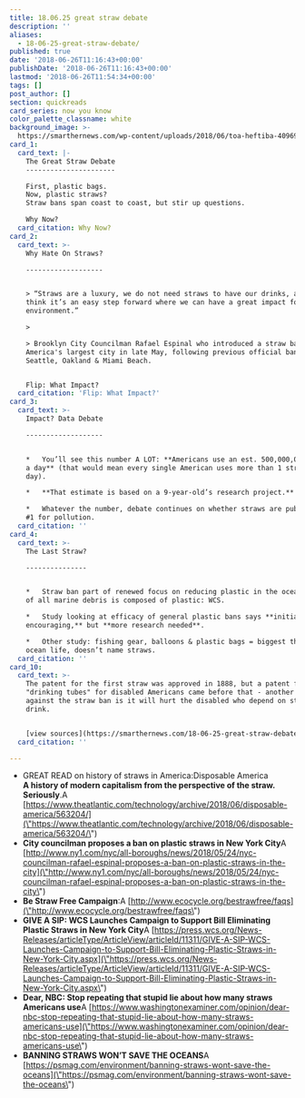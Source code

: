```yaml
---
title: 18.06.25 great straw debate
description: ''
aliases:
  - 18-06-25-great-straw-debate/
published: true
date: '2018-06-26T11:16:43+00:00'
publishDate: '2018-06-26T11:16:43+00:00'
lastmod: '2018-06-26T11:54:34+00:00'
tags: []
post_author: []
section: quickreads
card_series: now you know
color_palette_classname: white
background_image: >-
  https://smarthernews.com/wp-content/uploads/2018/06/toa-heftiba-409698-unsplash-scaled.jpg
card_1:
  card_text: |-
    The Great Straw Debate
    ----------------------

    First, plastic bags.  
    Now, plastic straws?  
    Straw bans span coast to coast, but stir up questions.

    Why Now?
  card_citation: Why Now?
card_2:
  card_text: >-
    Why Hate On Straws?

    -------------------


    > “Straws are a luxury, we do not need straws to have our drinks, and I
    think it’s an easy step forward where we can have a great impact for our
    environment.”

    > 

    > Brooklyn City Councilman Rafael Espinal who introduced a straw ban for
    America's largest city in late May, following previous official bans in
    Seattle, Oakland & Miami Beach.


    Flip: What Impact?
  card_citation: 'Flip: What Impact?'
card_3:
  card_text: >-
    Impact? Data Debate

    -------------------


    *   You’ll see this number A LOT: **Americans use an est. 500,000,000 straws
    a day** (that would mean every single American uses more than 1 straw a
    day).

    *   **That estimate is based on a 9-year-old’s research project.**

    *   Whatever the number, debate continues on whether straws are public enemy
    #1 for pollution.
  card_citation: ''
card_4:
  card_text: >-
    The Last Straw?

    ---------------


    *   Straw ban part of renewed focus on reducing plastic in the ocean. 60-80%
    of all marine debris is composed of plastic: WCS.

    *   Study looking at efficacy of general plastic bans says **initial results
    encouraging,** but **more research needed**.

    *   Other study: fishing gear, balloons & plastic bags = biggest threat to
    ocean life, doesn’t name straws.
  card_citation: ''
card_10:
  card_text: >-
    The patent for the first straw was approved in 1888, but a patent for
    "drinking tubes" for disabled Americans came before that - another argument
    against the straw ban is it will hurt the disabled who depend on straws to
    drink.


    [view sources](https://smarthernews.com/18-06-25-great-straw-debate/)
  card_citation: ''

---
```

*   GREAT READ on history of straws in America:Disposable America  
    **A history of modern capitalism from the perspective of the straw. Seriously**.A [https://www.theatlantic.com/technology/archive/2018/06/disposable-america/563204/](\"https://www.theatlantic.com/technology/archive/2018/06/disposable-america/563204/\")
*   **City councilman proposes a ban on plastic straws in New York City**A [http://www.ny1.com/nyc/all-boroughs/news/2018/05/24/nyc-councilman-rafael-espinal-proposes-a-ban-on-plastic-straws-in-the-city](\"http://www.ny1.com/nyc/all-boroughs/news/2018/05/24/nyc-councilman-rafael-espinal-proposes-a-ban-on-plastic-straws-in-the-city\")
*   **Be Straw Free Campaign**:A [http://www.ecocycle.org/bestrawfree/faqs](\"http://www.ecocycle.org/bestrawfree/faqs\")
*   **GIVE A SIP: WCS Launches Campaign to Support Bill Eliminating Plastic Straws in New York City**A [https://press.wcs.org/News-Releases/articleType/ArticleView/articleId/11311/GIVE-A-SIP-WCS-Launches-Campaign-to-Support-Bill-Eliminating-Plastic-Straws-in-New-York-City.aspx](\"https://press.wcs.org/News-Releases/articleType/ArticleView/articleId/11311/GIVE-A-SIP-WCS-Launches-Campaign-to-Support-Bill-Eliminating-Plastic-Straws-in-New-York-City.aspx\")
*   **Dear, NBC: Stop repeating that stupid lie about how many straws Americans use**A [https://www.washingtonexaminer.com/opinion/dear-nbc-stop-repeating-that-stupid-lie-about-how-many-straws-americans-use](\"https://www.washingtonexaminer.com/opinion/dear-nbc-stop-repeating-that-stupid-lie-about-how-many-straws-americans-use\")
*   **BANNING STRAWS WON’T SAVE THE OCEANS**A [https://psmag.com/environment/banning-straws-wont-save-the-oceans](\"https://psmag.com/environment/banning-straws-wont-save-the-oceans\")